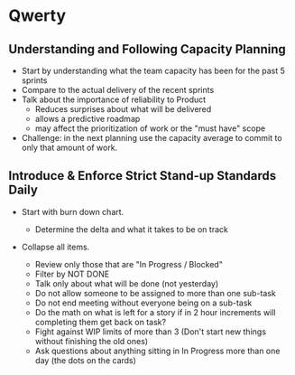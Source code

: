 # Qwerty

## Understanding and Following Capacity Planning
* Start by understanding what the team capacity has been for the past 5 sprints
* Compare to the actual delivery of the recent sprints
* Talk about the importance of reliability to Product
  * Reduces surprises about what will be delivered
  * allows a predictive roadmap
  * may affect the prioritization of work or the "must have" scope
* Challenge: in the next planning use the capacity average to commit to only that amount of work.

## Introduce & Enforce Strict Stand-up Standards Daily
* Start with burn down chart.
  * Determine the delta and what it takes to be on track

* Collapse all items.
  * Review only those that are "In Progress / Blocked"
  * Filter by NOT DONE
  * Talk only about what will be done (not yesterday)
  * Do not allow someone to be assigned to more than one sub-task
  * Do not end meeting without everyone being on a sub-task
  * Do the math on what is left for a story if in 2 hour increments will completing them get back on task?
  * Fight against WIP limits of more than 3 (Don't start new things without finishing the old ones)
  * Ask questions about anything sitting in In Progress more than one day (the dots on the cards)
